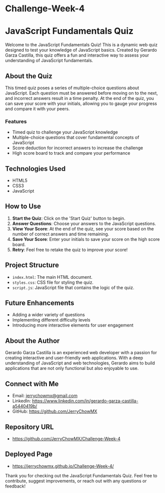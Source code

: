 # Challenge-Week-4

# JavaScript Fundamentals Quiz

Welcome to the JavaScript Fundamentals Quiz! This is a dynamic web quiz designed to test your knowledge of JavaScript basics. Created by Gerardo Garza Castilla, this quiz offers a fun and interactive way to assess your understanding of JavaScript fundamentals.

## About the Quiz

This timed quiz poses a series of multiple-choice questions about JavaScript. Each question must be answered before moving on to the next, and incorrect answers result in a time penalty. At the end of the quiz, you can save your score with your initials, allowing you to gauge your progress and compare it with your peers.

### Features

- Timed quiz to challenge your JavaScript knowledge
- Multiple-choice questions that cover fundamental concepts of JavaScript
- Score deduction for incorrect answers to increase the challenge
- High score board to track and compare your performance

## Technologies Used

- HTML5
- CSS3
- JavaScript

## How to Use

1. **Start the Quiz**: Click on the 'Start Quiz' button to begin.
2. **Answer Questions**: Choose your answers to the JavaScript questions.
3. **View Your Score**: At the end of the quiz, see your score based on the number of correct answers and time remaining.
4. **Save Your Score**: Enter your initials to save your score on the high score board.
5. **Retry**: Feel free to retake the quiz to improve your score!

## Project Structure

- `index.html`: The main HTML document.
- `styles.css`: CSS file for styling the quiz.
- `script.js`: JavaScript file that contains the logic of the quiz.

## Future Enhancements

- Adding a wider variety of questions
- Implementing different difficulty levels
- Introducing more interactive elements for user engagement

## About the Author

Gerardo Garza Castilla is an experienced web developer with a passion for creating interactive and user-friendly web applications. With a deep understanding of JavaScript and web technologies, Gerardo aims to build applications that are not only functional but also enjoyable to use.

## Connect with Me

- Email: jerrychowmx@gmail.com
- LinkedIn: https://www.linkedin.com/in/gerardo-garza-castilla-a5440419b/
- GitHub: https://github.com/JerryChowMX

## Repository URL
- https://github.com/JerryChowMX/Challenge-Week-4

## Deployed Page
- https://jerrychowmx.github.io/Challenge-Week-4/

Thank you for checking out the JavaScript Fundamentals Quiz. Feel free to contribute, suggest improvements, or reach out with any questions or feedback!
